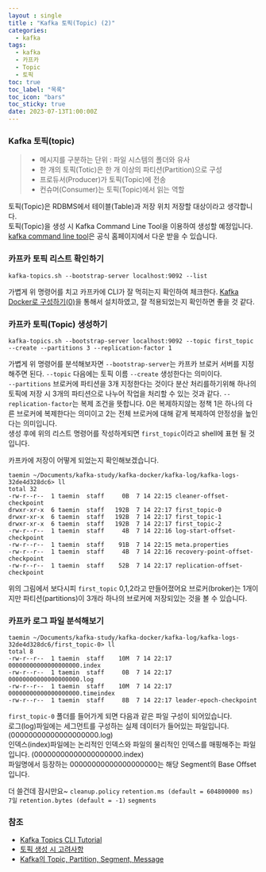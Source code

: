 ```yaml
---
layout : single
title : "Kafka 토픽(Topic) (2)"
categories:
  - kafka
tags:
  - kafka
  - 카프카
  - Topic
  - 토픽
toc: true
toc_label: "목록"
toc_icon: "bars"
toc_sticky: true
date: 2023-07-13T1:00:00Z
---
```


### Kafka 토픽(topic)

> - 메시지를 구분하는 단위 : 파일 시스템의 폴더와 유사
> - 한 개의 토픽(Totic)은 한 개 이상의 파티션(Partition)으로 구성
> - 프로듀서(Producer)가 토픽(Topic)에 전송
> - 컨슈머(Consumer)는 토픽(Topic)에서 읽는 역할

토픽(Topic)은 RDBMS에서 테이블(Table)과 저장 위치 저장할 대상이라고 생각합니다.   
토픽(Topic)을 생성 시 Kafka Command Line Tool을 이용하여 생성할 예정입니다.      
[kafka command line tool](https://kafka.apache.org/)은 공식 홈페이지에서 다운 받을 수 있습니다.   

### 카프카 토픽 리스트 확인하기
```shell
kafka-topics.sh --bootstrap-server localhost:9092 --list
```
가볍게 위 명령어를 치고 카프카에 CLI가 잘 먹히는지 확인하여 체크한다. [Kafka Docker로 구성하기(0)](https://kwaktaemin.github.io/kafka/Kafka-Docker-%EC%84%A4%EC%B9%98(0)/)을 통해서 설치하였고, 잘 적용되었는지 확인하면 좋을 것 같다.

### 카프카 토픽(Topic) 생성하기
```shell
kafka-topics.sh --bootstrap-server localhost:9092 --topic first_topic --create --partitions 3 --replication-factor 1
```
가볍게 위 명령어를 분석해보자면 `--bootstrap-server`는 카프카 브로커 서버를 지정해주면 된다. `--topic` 다음에는 토픽 이름 `--create` 생성한다는 의미이다.   
`--partitions` 브로커에 파티션을 3개 지정한다는 것이다 분산 처리를하기위해 하나의 토픽에 저장 시 3개의 파티션으로 나누어 작업을 처리할 수 있는 것과 같다. 
`--replication-factor`는 복제 조건을 뜻합니다. 0은 복제하지않는 정책 1은 하나의 다른 브로커에 복제한다는 의미이고 2는 전체 브로커에 대해 같게 복제하여 안정성을 높인다는 의미입니다.   
생성 후에 위의 리스트 명령어를 작성하게되면 `first_topic`이라고 shell에 표현 될 것 입니다.   

카프카에 저장이 어떻게 되었는지 확인해보겠습니다.   
```shell
taemin ~/Documents/kafka-study/kafka-docker/kafka-log/kafka-logs-32de4d328dc6> ll
total 32
-rw-r--r--  1 taemin  staff     0B  7 14 22:15 cleaner-offset-checkpoint
drwxr-xr-x  6 taemin  staff   192B  7 14 22:17 first_topic-0
drwxr-xr-x  6 taemin  staff   192B  7 14 22:17 first_topic-1
drwxr-xr-x  6 taemin  staff   192B  7 14 22:17 first_topic-2
-rw-r--r--  1 taemin  staff     4B  7 14 22:16 log-start-offset-checkpoint
-rw-r--r--  1 taemin  staff    91B  7 14 22:15 meta.properties
-rw-r--r--  1 taemin  staff     4B  7 14 22:16 recovery-point-offset-checkpoint
-rw-r--r--  1 taemin  staff    52B  7 14 22:17 replication-offset-checkpoint
```
위의 그림에서 보다시피 `first_topic` 0,1,2라고 만들어졌어요 브로커(broker)는 1개이지만 파티션(partitions)이 3개라 하나의 브로커에 저장되있는 것을 볼 수 있습니다.

### 카프카 로그 파일 분석해보기 

```shell
taemin ~/Documents/kafka-study/kafka-docker/kafka-log/kafka-logs-32de4d328dc6/first_topic-0> ll
total 8
-rw-r--r--  1 taemin  staff    10M  7 14 22:17 00000000000000000000.index
-rw-r--r--  1 taemin  staff     0B  7 14 22:17 00000000000000000000.log
-rw-r--r--  1 taemin  staff    10M  7 14 22:17 00000000000000000000.timeindex
-rw-r--r--  1 taemin  staff     8B  7 14 22:17 leader-epoch-checkpoint
```
`first_topic-0` 폴더를 들어가게 되면 다음과 같은 파일 구성이 되어있습니다.    
로그(log)파일에는 세그먼트를 구성하는 실제 데이터가 들어있는 파일입니다. (00000000000000000000.log)   
인덱스(index)파일에는 논리적인 인덱스와 파일의 물리적인 인덱스를 매핑해주는 파일입니다. (00000000000000000000.index)   
파일명에서 등장하는 00000000000000000000는 해당 Segment의 Base Offset입니다.   



더 쓸건데 잠시만요~
`cleanup.policy` 
`retention.ms (default = 604800000 ms) 7일`
`retention.bytes (default = -1)`
`segments`   



### 참조
- [Kafka Topics CLI Tutorial](https://www.conduktor.io/kafka/kafka-topics-cli-tutorial/)  
- [토픽 생성 시 고려사항](https://n1tjrgns.tistory.com/296)
- [Kafka의 Topic, Partition, Segment, Message](https://leeyh0216.github.io/posts/kafka_concept/)
